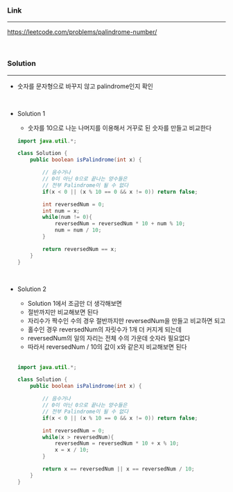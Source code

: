 ### Link
---
https://leetcode.com/problems/palindrome-number/

<br>

### Solution
---
- 숫자를 문자형으로 바꾸지 않고 palindrome인지 확인

<br>

- Solution 1

  - 숫자를 10으로 나눈 나머지를 이용해서 거꾸로 된 숫자를 만들고 비교한다

  ```java
  import java.util.*;

  class Solution {
      public boolean isPalindrome(int x) {

          // 음수거나
          // 0이 아닌 0으로 끝나는 양수들은
          // 전부 Palindrome이 될 수 없다
          if(x < 0 || (x % 10 == 0 && x != 0)) return false;

          int reversedNum = 0;
          int num = x;
          while(num != 0){
              reversedNum = reversedNum * 10 + num % 10;
              num = num / 10;
          }

          return reversedNum == x;
      }
  }
  ```

<br>

- Solution 2

  - Solution 1에서 조금만 더 생각해보면
  - 절반까지만 비교해보면 된다
  - 자리수가 짝수인 수의 경우 절반까지만 reversedNum을 만들고 비교하면 되고
  - 홀수인 경우 reversedNum의 자릿수가 1개 더 커지게 되는데
  - reversedNum의 일의 자리는 전체 수의 가운데 숫자라 필요없다
  - 따라서 reversedNum / 10의 값이 x와 같은지 비교해보면 된다

  <br>

  ```java
  import java.util.*;

  class Solution {
      public boolean isPalindrome(int x) {

          // 음수거나
          // 0이 아닌 0으로 끝나는 양수들은
          // 전부 Palindrome이 될 수 없다
          if(x < 0 || (x % 10 == 0 && x != 0)) return false;

          int reversedNum = 0;
          while(x > reversedNum){
              reversedNum = reversedNum * 10 + x % 10;
              x = x / 10;
          }

          return x == reversedNum || x == reversedNum / 10;
      }
  }
  ```
